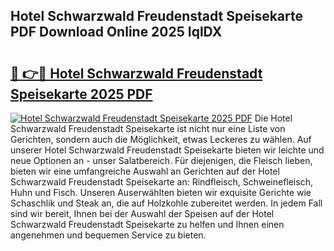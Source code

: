 ## Hotel Schwarzwald Freudenstadt Speisekarte PDF Download Online 2025 IqlDX

# <h2><a href="http://gccdrq2.nevu.top/?p=Hotel+Schwarzwald+Freudenstadt+Speisekarte">🔗 👉🔴 Hotel Schwarzwald Freudenstadt Speisekarte 2025 PDF</a></h2>

[![Hotel Schwarzwald Freudenstadt Speisekarte 2025 PDF](https://i.imgur.com/dBaPXMq.png)](http://gccdrq2.nevu.top/?p=Hotel+Schwarzwald+Freudenstadt+Speisekarte)
Die Hotel Schwarzwald Freudenstadt Speisekarte ist nicht nur eine Liste von Gerichten, sondern auch die Möglichkeit, etwas Leckeres zu wählen. Auf unserer Hotel Schwarzwald Freudenstadt Speisekarte bieten wir leichte und neue Optionen an - unser Salatbereich. Für diejenigen, die Fleisch lieben, bieten wir eine umfangreiche Auswahl an Gerichten auf der Hotel Schwarzwald Freudenstadt Speisekarte an: Rindfleisch, Schweinefleisch, Huhn und Fisch. Unseren Auserwählten bieten wir exquisite Gerichte wie Schaschlik und Steak an, die auf Holzkohle zubereitet werden. In jedem Fall sind wir bereit, Ihnen bei der Auswahl der Speisen auf der Hotel Schwarzwald Freudenstadt Speisekarte zu helfen und Ihnen einen angenehmen und bequemen Service zu bieten.
